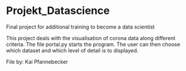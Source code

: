 # Projekt_Datascience
 Final project for additional training to become a data scientist

This project deals with the visualisation of corona data along different criteria. The file portal.py starts the program. The user can then choose which dataset and which level of detail is to displayed.

File by: Kai Pfannebecker